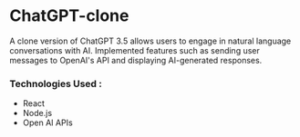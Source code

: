 # ChatGPT-clone

A clone version of ChatGPT 3.5 allows users to engage in natural language conversations with AI. Implemented features such as sending user messages to OpenAI's API and displaying AI-generated responses.

### Technologies Used :
- React
- Node.js
- Open AI APIs
